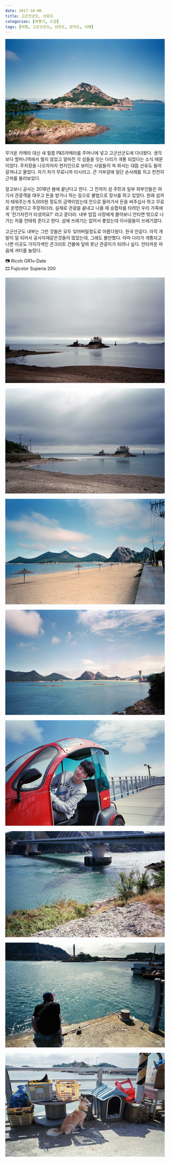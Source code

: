 ```yaml
---
date: 2017-10-06
title: 고군산군도, 선유도
categories: [여행기, 스냅]
tags: [여행, 고군산군도, 선유도, 장자도, 서해]
---
```


![](./Untitled9.jpg)

무거운 카메라 대신 새 필름 P&S카메라를 주머니에 넣고 고군산군도에 다녀왔다. 생각보다 할머니댁에서 멀지 않았고 얼마전 각 섬들을 잇는 다리가 개통 되었다는 소식 때문이었다. 주차장을 나오자마자 현지인으로 보이는 사람들이 쓱 와서는 대뜸 선유도 들어갈꺼냐고 물었다. 자기 차가 무료니까 타시라고. 큰 거부감에 일단 손사례를 치고 천천히 근처를 둘러보았다.

알고보니 공사는 2018년 봄에 끝난다고 한다. 그 전까지 섬 주민과 일부 외부인들은 여기서 관광객을 태우고 돈을 받거나 하는 등으로 불법으로 장사를 하고 있었다. 원래 섬까지 태워주는게 5,000원 정도의 금액이었는데 안으로 들어가서 돈을 써주십사 하고 무료로 운영한다고 주장하더라. 실제로 관광을 끝내고 나올 때 승합차를 타려던 우리 가족에게 '전기자전거 타셨어요?' 라고 묻더라. 내부 밥집 사장에게 물어보니 안타면 밖으로 나가는 차를 안태워 준다고 한다. 섬에 쓰레기는 없어서 좋았는데 이사람들이 쓰레기였다.

고군산군도 내부는 그런 것들은 모두 잊어버릴정도로 아름다웠다. 한국 안같다. 아직 개발이 덜 되어서 공사자재같은것들이 많았는데, 그래도 볼만했다. 아마 다리가 개통되고 나면 이곳도 가지각색인 콘크리트 건물에 덮여 못난 관광지가 되려나 싶다. 안타까운 마음에 셔터를 눌렀다.

📷 Ricoh GR1v-Date  
🎞 Fujicolor Superia 200

![](./Untitled4.jpg)

![](./image-asset.jpeg)

![](./image-asset1.jpeg)

![](./image-asset2.jpeg)

![ brother ](./Untitled10.jpg)

![](./Untitled11.jpg)

![](./image-asset3.jpeg)

![](./Untitled13.jpg)
